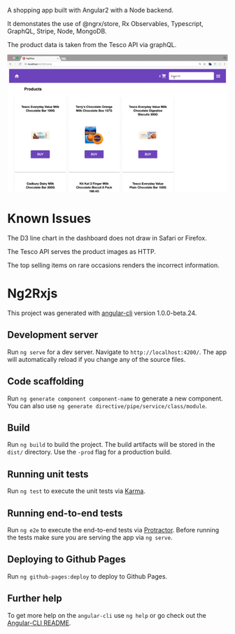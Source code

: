 A shopping app built with Angular2 with a Node backend.

It demonstates the use of @ngrx/store, Rx Observables, 
Typescript, GraphQL, Stripe, Node, MongoDB.

The product data is taken from the Tesco API via graphQL.



![Alt text](angular_app.gif?raw=true "Shopping App in Angular")

# Known Issues

The D3 line chart in the dashboard does not draw in Safari or Firefox.

The Tesco API serves the product images as HTTP.

The top selling items on rare occasions renders the incorrect information.


# Ng2Rxjs

This project was generated with [angular-cli](https://github.com/angular/angular-cli) version 1.0.0-beta.24.

## Development server
Run `ng serve` for a dev server. Navigate to `http://localhost:4200/`. The app will automatically reload if you change any of the source files.

## Code scaffolding

Run `ng generate component component-name` to generate a new component. You can also use `ng generate directive/pipe/service/class/module`.

## Build

Run `ng build` to build the project. The build artifacts will be stored in the `dist/` directory. Use the `-prod` flag for a production build.

## Running unit tests

Run `ng test` to execute the unit tests via [Karma](https://karma-runner.github.io).

## Running end-to-end tests

Run `ng e2e` to execute the end-to-end tests via [Protractor](http://www.protractortest.org/).
Before running the tests make sure you are serving the app via `ng serve`.

## Deploying to Github Pages

Run `ng github-pages:deploy` to deploy to Github Pages.

## Further help

To get more help on the `angular-cli` use `ng help` or go check out the [Angular-CLI README](https://github.com/angular/angular-cli/blob/master/README.md).
